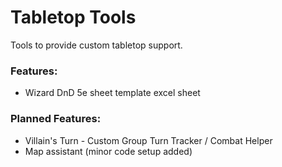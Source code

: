 # Tabletop Tools

Tools to provide custom tabletop support.

### Features:
* Wizard DnD 5e sheet template excel sheet

### Planned Features:
* Villain's Turn - Custom Group Turn Tracker / Combat Helper
* Map assistant (minor code setup added)
